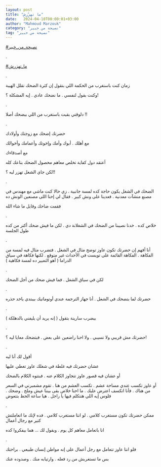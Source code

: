 ```yaml
---
layout: post
title: "ما تهزّرش"
date:   2024-04-10T00:00:01+03:00
author: "Mahmoud Marzouk"
category: "نصيحة من خبير"
tag: "نصيحة من خبير"
---
```



[<u>\#نصيحة\_من\_خبير</u>](https://www.facebook.com/hashtag/%D9%86%D8%B5%D9%8A%D8%AD%D8%A9_%D9%85%D9%86_%D8%AE%D8%A8%D9%8A%D8%B1?__eep__=6&__cft__%5b0%5d=AZUxX_tjd9VTOqRQbouqG0jqd4c6nr6k3jT1IOwkxcObqW-ZpDrz76sfDp1n84S63hnGBS2ZP6Phk7MFSzvzMmWXhTn3bI-MSLP_TTy0T2xFq9dPvnV0bKoeoAmP95YXi37V9TPc88_iYGb_IJcqzyamdDDZmF1jcrj5yS3loSj_AA&__tn__=*NK-R)

.

[<u>\#ما\_تهزرش</u>](https://www.facebook.com/hashtag/%D9%85%D8%A7_%D8%AA%D9%87%D8%B2%D8%B1%D8%B4?__eep__=6&__cft__%5b0%5d=AZUxX_tjd9VTOqRQbouqG0jqd4c6nr6k3jT1IOwkxcObqW-ZpDrz76sfDp1n84S63hnGBS2ZP6Phk7MFSzvzMmWXhTn3bI-MSLP_TTy0T2xFq9dPvnV0bKoeoAmP95YXi37V9TPc88_iYGb_IJcqzyamdDDZmF1jcrj5yS3loSj_AA&__tn__=*NK-R)

.

زمان كنت باستغرب من الحكمة اللي بتقول إن كثرة الضحك تقلل
الهيبة

وكنت بقول لنفسي . ما نضحك عادي . إيه المشكلة ؟!

.

دلوقتي بقيت باستغرب من اللي بيضحك أصلا !!

.

حضرتك إضحك مع زوجتك وأولادك

مع أهلك . أبوك وأمك وإخوتك وأعمامك وأخوالك

مع أصدقاءك

أعتقد دول كفاية تخلص معاهم محصول الضحك بتاعك كله

لكن جاي الشغل تهزر ليه ؟!!

.

الضحك في الشغل يكون حاجة كده لمسة جانبية . زي حالا كنت
ماشي مع مهندس في مصنع منشآت معدنية . فعدينا على ونش كبير . فقال لي إحنا
اللى مصنعين الونش ده

فقمت ضاحك وقايل ما شاء الله

.

خلاص كده . خدنا نصيبنا من الضحك في الشغلانة دي . لكن ما
فيش ضحك أكتر من كده طول الجلسة

.

أنا أفهم إن حضرتك تكون عاوز توضح مثال في الشغل . فتضرب
مثال فيه لمسة من الفكاهة . الفكاهة القائمة على تويست في الأحداث غير
متوقع . لكنها فكاهة في سياق الدراما ( أهو التعبير ده لمسة فكاهية
)

.

لكن في سياق الشغل . فما فيش ضحك من أجل الضحك

.

حضرتك لما بتضحك في الشغل . أنا جهاز الترجمة عندي
أوتوماتيك بيبتدي ياخد حذره

.

بيضرب سارينة بتقول ( إنه يريد أن يليفني بالدهلكة
)

.

حضرتك مش قريبي ولا نسيبي . ولا احنا راضعين على بعض .
فبتضحك معايا ليه ؟!

.

أقول لك أنا ليه

عشان حضرتك فيه غلطة في شغلك عاوز تغطي عليها

أو عشان فيه قصور عاوز تتجاوز الكلام عنه . فبتتوه الكلام
بالضحك

أو عاوز تكسب عندي مساحة عشم . تكسب العشم من هنا . تقوم
مشمبرني في السعر من هناك . فأنا اتكسف اعترض عليك . ما احنا خلاص بقى
بيننا عيش وملح . وضحك . فلوس إيه اللي هنتكلم فيها يا راجل . هيا ساعة
الحظ بتتعوض

.

ممكن حضرتك تكون مستغرب كلامي . لو انتا مستغرب كلامي .
فده لإنك ما اتعاملتش كتير مع رجال أعمال

انا باتعامل معاهم كل يوم . وبقول لك ... هما بيفكروا
كده

.

فلو انتا عاوز تتعامل مع رجل أعمال على إنه مواطن إنسان
طبيعي . براحتك

بس ما تستغربش من رد فعله . وارتيابه منك . وصدوده
عنك
